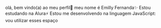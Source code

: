 olá, bem vindo(a) ao meu perfil👋
meu nome é Emilly Fernanda✨ 
Estou estudando na Alura⚡
Estou me desenvolvendo na linguagem JavaScript:
vou utilizar esses espaço 
